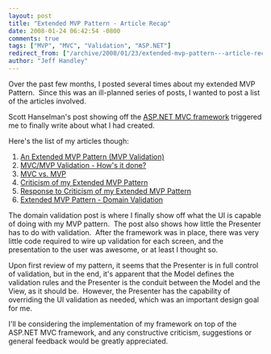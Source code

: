 ```yaml
---
layout: post
title: "Extended MVP Pattern - Article Recap"
date: 2008-01-24 06:42:54 -0800
comments: true
tags: ["MVP", "MVC", "Validation", "ASP.NET"]
redirect_from: ["/archive/2008/01/23/extended-mvp-pattern---article-recap.aspx/"]
author: "Jeff Handley"
---
```

<!-- more -->
<p>Over the past few months, I posted several times about my extended MVP Pattern.  Since this was an ill-planned series of posts, I wanted to post a list of the articles involved.</p>  <p>Scott Hanselman's post showing off the <a href="http://www.hanselman.com/blog/ScottGuMVCPresentationAndScottHaScreencastFromALTNETConference.aspx" target="_blank">ASP.NET MVC framework</a> triggered me to finally write about what I had created.</p>  <p>Here's the list of my articles though:</p>  <ol>   <li><a href="http://jeffhandley.com/archive/2007/11/09/an-extended-mvp-pattern-mvp-validation.aspx" target="_blank">An Extended MVP Pattern (MVP Validation)</a></li>  <li><a href="http://jeffhandley.com/archive/2007/11/13/mvcmvp-validation---hows-it-done.aspx" target="_blank">MVC/MVP Validation - How's it done?</a></li>  <li><a href="http://jeffhandley.com/archive/2007/11/13/mvc-vs.-mvp.aspx" target="_blank">MVC vs. MVP</a></li>  <li><a href="http://jeffhandley.com/archive/2007/11/19/criticism-of-my-extended-mvp-pattern.aspx" target="_blank">Criticism of my Extended MVP Pattern</a></li>  <li><a href="http://jeffhandley.com/archive/2007/11/19/response-to-criticism-of-my-extended-mvp-pattern.aspx" target="_blank">Response to Criticism of my Extended MVP Pattern</a></li>  <li><a href="http://jeffhandley.com/archive/2008/01/15/extended-mvp-pattern---domain-validation.aspx" target="_blank">Extended MVP Pattern - Domain Validation</a></li> </ol>  <p>The domain validation post is where I finally show off what the UI is capable of doing with my MVP pattern.  The post also shows how little the Presenter has to do with validation.  After the framework was in place, there was very little code required to wire up validation for each screen, and the presentation to the user was awesome, or at least I thought so.</p>  <p>Upon first review of my pattern, it seems that the Presenter is in full control of validation, but in the end, it's apparent that the Model defines the validation rules and the Presenter is the conduit between the Model and the View, as it should be.  However, the Presenter has the capability of overriding the UI validation as needed, which was an important design goal for me.</p>  <p>I'll be considering the implementation of my framework on top of the ASP.NET MVC framework, and any constructive criticism, suggestions or general feedback would be greatly appreciated.</p>
